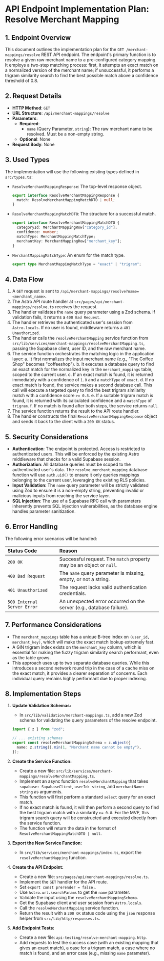 # API Endpoint Implementation Plan: Resolve Merchant Mapping

## 1. Endpoint Overview

This document outlines the implementation plan for the `GET /merchant-mappings/resolve` REST API endpoint. The endpoint's primary function is to resolve a given raw merchant name to a pre-configured category mapping. It employs a two-step matching process: first, it attempts an exact match on a normalized version of the merchant name; if unsuccessful, it performs a trigram similarity search to find the best possible match above a confidence threshold of 0.8.

## 2. Request Details

- **HTTP Method**: `GET`
- **URL Structure**: `/api/merchant-mappings/resolve`
- **Parameters**:
  - **Required**:
    - `name` (Query Parameter, `string`): The raw merchant name to be resolved. Must be a non-empty string.
  - **Optional**: None
- **Request Body**: None

## 3. Used Types

The implementation will use the following existing types defined in `src/types.ts`:

- `ResolveMerchantMappingResponse`: The top-level response object.
  ```typescript
  export interface ResolveMerchantMappingResponse {
    match: ResolveMerchantMappingMatchDTO | null;
  }
  ```
- `ResolveMerchantMappingMatchDTO`: The structure for a successful match.
  ```typescript
  export interface ResolveMerchantMappingMatchDTO {
    categoryId: MerchantMappingRow["category_id"];
    confidence: number;
    matchType: MerchantMappingMatchType;
    merchantKey: MerchantMappingRow["merchant_key"];
  }
  ```
- `MerchantMappingMatchType`: An enum for the match type.
  ```typescript
  export type MerchantMappingMatchType = "exact" | "trigram";
  ```

## 4. Data Flow

1.  A `GET` request is sent to `/api/merchant-mappings/resolve?name=<merchant_name>`.
2.  The Astro API route handler at `src/pages/api/merchant-mappings/resolve.ts` receives the request.
3.  The handler validates the `name` query parameter using a Zod schema. If validation fails, it returns a `400 Bad Request`.
4.  The handler retrieves the authenticated user's session from `Astro.locals`. If no user is found, middleware returns a `401 Unauthorized`.
5.  The handler calls the `resolveMerchantMapping` service function from `src/lib/services/merchant-mappings/resolveMerchantMapping.ts`, passing the Supabase client, user ID, and the raw merchant name.
6.  The service function orchestrates the matching logic in the application layer:
    a. It first normalizes the input merchant name (e.g., "The Coffee Shop" becomes "coffeeshop").
    b. It executes a database query to find an exact match for the normalized key in the `merchant_mappings` table, scoped to the current user.
    c. If an exact match is found, it is returned immediately with a confidence of `1.0` and a `matchType` of `exact`.
    d. If no exact match is found, the service makes a second database call. This call will execute a targeted query to find the best trigram similarity match with a confidence score `>= 0.8`.
    e. If a suitable trigram match is found, it is returned with its calculated confidence and a `matchType` of `trigram`.
    f. If no match is found after both steps, the service returns `null`.
7.  The service function returns the result to the API route handler.
8.  The handler constructs the final `ResolveMerchantMappingResponse` object and sends it back to the client with a `200 OK` status.

## 5. Security Considerations

- **Authentication**: The endpoint is protected. Access is restricted to authenticated users. This will be enforced by the existing Astro middleware that checks for a valid Supabase session.
- **Authorization**: All database queries must be scoped to the authenticated user's data. The `resolve_merchant_mapping` database function will use `auth.uid()` to ensure it only queries mappings belonging to the current user, leveraging the existing RLS policies.
- **Input Validation**: The `name` query parameter will be strictly validated using Zod to ensure it is a non-empty string, preventing invalid or malicious inputs from reaching the service layer.
- **SQL Injection**: The use of a Supabase RPC call with parameters inherently prevents SQL injection vulnerabilities, as the database engine handles parameter sanitization.

## 6. Error Handling

The following error scenarios will be handled:

| Status Code                 | Reason                                                               |
| :-------------------------- | :------------------------------------------------------------------- |
| `200 OK`                    | Successful request. The `match` property may be an object or `null`. |
| `400 Bad Request`           | The `name` query parameter is missing, empty, or not a string.       |
| `401 Unauthorized`          | The request lacks valid authentication credentials.                  |
| `500 Internal Server Error` | An unexpected error occurred on the server (e.g., database failure). |

## 7. Performance Considerations

- The `merchant_mappings` table has a unique B-tree index on `(user_id, merchant_key)`, which will make the exact match lookup extremely fast.
- A GIN trigram index exists on the `merchant_key` column, which is essential for making the fuzzy trigram similarity search performant, even as the table grows.
- This approach uses up to two separate database queries. While this introduces a second network round trip in the case of a cache miss on the exact match, it provides a clearer separation of concerns. Each individual query remains highly performant due to proper indexing.

## 8. Implementation Steps

1.  **Update Validation Schemas:**
    - In `src/lib/validation/merchant-mappings.ts`, add a new Zod schema for validating the query parameters of the resolve endpoint.

    ```typescript
    import { z } from "zod";

    // ... existing schemas
    export const resolveMerchantMappingSchema = z.object({
      name: z.string().min(1, "Merchant name cannot be empty"),
    });
    ```

2.  **Create the Service Function:**
    - Create a new file: `src/lib/services/merchant-mappings/resolveMerchantMapping.ts`.
    - Implement an async function `resolveMerchantMapping` that takes `supabase: SupabaseClient`, `userId: string`, and `merchantName: string` as arguments.
    - This function will first perform a standard `select` query for an exact match.
    - If no exact match is found, it will then perform a second query to find the best trigram match with a similarity `>= 0.8`. For the MVP, this trigram search query will be constructed and executed directly from the service function.
    - The function will return the data in the format of `ResolveMerchantMappingMatchDTO | null`.

3.  **Export the New Service Function:**
    - In `src/lib/services/merchant-mappings/index.ts`, export the `resolveMerchantMapping` function.

4.  **Create the API Endpoint:**
    - Create a new file: `src/pages/api/merchant-mappings/resolve.ts`.
    - Implement the `GET` handler for the API route.
    - Set `export const prerender = false;`.
    - Use `Astro.url.searchParams` to get the `name` parameter.
    - Validate the input using the `resolveMerchantMappingSchema`.
    - Get the Supabase client and user session from `Astro.locals`.
    - Call the `resolveMerchantMapping` service function.
    - Return the result with a `200 OK` status code using the `json` response helper from `src/lib/http/responses.ts`.

5.  **Add Endpoint Tests:**
    - Create a new file: `api-testing/resolve-merchant-mapping.http`.
    - Add requests to test the success case (with an existing mapping that gives an exact match), a case for a trigram match, a case where no match is found, and an error case (e.g., missing `name` parameter).
